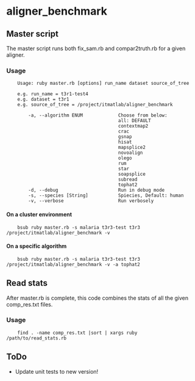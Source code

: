 # aligner_benchmark

## Master script

The master script runs both fix_sam.rb and compar2truth.rb for a given aligner.

### Usage
        Usage: ruby master.rb [options] run_name dataset source_of_tree

        e.g. run_name = t3r1-test4
        e.g. dataset = t3r1
        e.g. source_of_tree = /project/itmatlab/aligner_benchmark

            -a, --algorithm ENUM             Choose from below:
                                             all: DEFAULT
                                             contextmap2
                                             crac
                                             gsnap
                                             hisat
                                             mapsplice2
                                             novoalign
                                             olego
                                             rum
                                             star
                                             soapsplice
                                             subread
                                             tophat2
            -d, --debug                      Run in debug mode
            -s, --species [String]           Spiecies, Default: human
            -v, --verbose                    Run verbosely


#### On a cluster environment
        bsub ruby master.rb -s malaria t3r3-test t3r3 /project/itmatlab/aligner_benchmark -v

#### On a specific algorithm
        bsub ruby master.rb -s malaria t3r3-test t3r3  /project/itmatlab/aligner_benchmark -v -a tophat2

## Read stats

After master.rb is complete, this code combines the stats of all the given comp_res.txt files.

### Usage

        find . -name comp_res.txt |sort | xargs ruby /path/to/read_stats.rb


## ToDo

* Update unit tests to new version!


